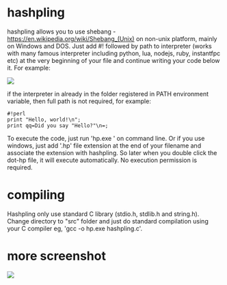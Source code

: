 # hashpling
hashpling allows you to use shebang - https://en.wikipedia.org/wiki/Shebang_(Unix) on non-unix platform, mainly on Windows and DOS. Just add #! followed by path to interpreter (works with many famous interpreter including python, lua, nodejs, ruby, instantfpc etc) at the very beginning of your file and continue writing your code below it. For example:

![](https://drive.google.com/uc?id=19t10vXhu90PSn2uAnV0vr08ABcM79UPJ)

if the interpreter in already in the folder registered in PATH environment variable, then full path is not required, for example:
```
#!perl
print "Hello, world!\n";
print qq=Did you say "Hello?"\n=;
```
To execute the code, just run 'hp.exe <filename>' on command line. Or if you use windows, just add '.hp' file extension at the end of your filename and associate the extension with hashpling. So later when you double click the dot-hp file, it will execute automatically. No execution permission is required.
    
# compiling
Hashpling only use standard C library (stdio.h, stdlib.h and string.h). Change directory to "src" folder and just do standard compilation using your C compiler eg, 'gcc -o hp.exe hashpling.c'.

# more screenshot
![](https://drive.google.com/uc?id=143BAvDgNTuEiYN8SP24b5y-AzvZz6Zm3)
